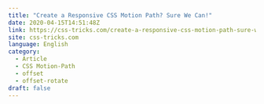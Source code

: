 ```yaml
---
title: "Create a Responsive CSS Motion Path? Sure We Can!"
date: 2020-04-15T14:51:48Z
link: https://css-tricks.com/create-a-responsive-css-motion-path-sure-we-can/?utm_medium=RSS&utm_source=news.12bit.vn
site: css-tricks.com
language: English
category:
  - Article
  - CSS Motion-Path
  - offset
  - offset-rotate
draft: false
---
```

